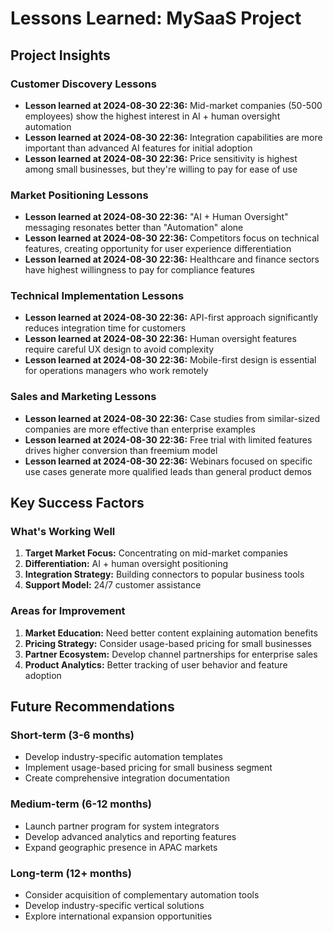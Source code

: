 # Lessons Learned: MySaaS Project

## Project Insights

### Customer Discovery Lessons
- **Lesson learned at 2024-08-30 22:36:** Mid-market companies (50-500 employees) show the highest interest in AI + human oversight automation
- **Lesson learned at 2024-08-30 22:36:** Integration capabilities are more important than advanced AI features for initial adoption
- **Lesson learned at 2024-08-30 22:36:** Price sensitivity is highest among small businesses, but they're willing to pay for ease of use

### Market Positioning Lessons
- **Lesson learned at 2024-08-30 22:36:** "AI + Human Oversight" messaging resonates better than "Automation" alone
- **Lesson learned at 2024-08-30 22:36:** Competitors focus on technical features, creating opportunity for user experience differentiation
- **Lesson learned at 2024-08-30 22:36:** Healthcare and finance sectors have highest willingness to pay for compliance features

### Technical Implementation Lessons
- **Lesson learned at 2024-08-30 22:36:** API-first approach significantly reduces integration time for customers
- **Lesson learned at 2024-08-30 22:36:** Human oversight features require careful UX design to avoid complexity
- **Lesson learned at 2024-08-30 22:36:** Mobile-first design is essential for operations managers who work remotely

### Sales and Marketing Lessons
- **Lesson learned at 2024-08-30 22:36:** Case studies from similar-sized companies are more effective than enterprise examples
- **Lesson learned at 2024-08-30 22:36:** Free trial with limited features drives higher conversion than freemium model
- **Lesson learned at 2024-08-30 22:36:** Webinars focused on specific use cases generate more qualified leads than general product demos

## Key Success Factors

### What's Working Well
1. **Target Market Focus:** Concentrating on mid-market companies
2. **Differentiation:** AI + human oversight positioning
3. **Integration Strategy:** Building connectors to popular business tools
4. **Support Model:** 24/7 customer assistance

### Areas for Improvement
1. **Market Education:** Need better content explaining automation benefits
2. **Pricing Strategy:** Consider usage-based pricing for small businesses
3. **Partner Ecosystem:** Develop channel partnerships for enterprise sales
4. **Product Analytics:** Better tracking of user behavior and feature adoption

## Future Recommendations

### Short-term (3-6 months)
- Develop industry-specific automation templates
- Implement usage-based pricing for small business segment
- Create comprehensive integration documentation

### Medium-term (6-12 months)
- Launch partner program for system integrators
- Develop advanced analytics and reporting features
- Expand geographic presence in APAC markets

### Long-term (12+ months)
- Consider acquisition of complementary automation tools
- Develop industry-specific vertical solutions
- Explore international expansion opportunities

